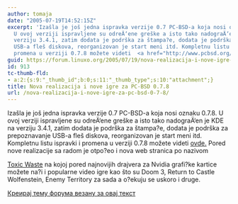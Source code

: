 ```yaml
---
author: tomaja
date: "2005-07-19T14:52:15Z"
excerpt: 'Izašla je još jedna ispravka verzije 0.7 PC-BSD-a koja nosi oznaku 0.7.8.
  U ovoj verziji ispravljene su odreÄ‘ene greške a isto tako nadograÄ‘en je KDE na
  verziju 3.4.1, zatim dodata je podrška za štampa?e, dodata je podrška za prepoznavanje
  USB-a fleš diskova, reorganizovan je start meni itd. Kompletnu listu ispravki i
  promena u verziji 0.7.8 možete videti  <a href="http://www.pcbsd.org/?p=changelog">ovde.</a> '
guid: https://forum.linuxo.org/2005/07/19/nova-realizacija-i-nove-igre-za-pc-bsd-0-7-8/
id: 913
tc-thumb-fld:
- a:2:{s:9:"_thumb_id";b:0;s:11:"_thumb_type";s:10:"attachment";}
title: Nova realizacija i nove igre za PC-BSD 0.7.8
url: /nova-realizacija-i-nove-igre-za-pc-bsd-0-7-8/
---
```

Izašla je još jedna ispravka verzije 0.7 PC-BSD-a koja nosi oznaku 0.7.8. U ovoj verziji ispravljene su odreÄ‘ene greške a isto tako nadograÄ‘en je KDE na verziju 3.4.1, zatim dodata je podrška za štampa?e, dodata je podrška za prepoznavanje USB-a fleš diskova, reorganizovan je start meni itd. Kompletnu listu ispravki i promena u verziji 0.7.8 možete videti [ovde.](http://www.pcbsd.org/?p=changelog) <!--break-->Pored nove realizacije sa radom je otpo?eo i nova web stranica po nazivom 

[Toxic Waste](http://www.users.on.net/~mpollock/toxicity/) na kojoj pored najnovijih drajvera za Nvidia grafi?ke kartice možete na?i i popularne video igre kao što su Doom 3, Return to Castle Wolfenstein, Enemy Territory za sada a o?ekuju se uskoro i druge.

[Креирај тему форума везану за овај текст](https://linuxo.org/nova-tema-na-forumu/?se_pid=913)